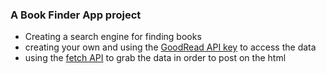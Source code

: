 ### A Book Finder App project

- Creating a search engine for finding books
- creating your own and using the [GoodRead API key](https://www.goodreads.com/api) to access the data
- using the [fetch API](https://developer.mozilla.org/en-US/docs/Web/API/Fetch_API/Using_Fetch) to grab the data in order to post on the html
